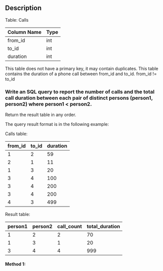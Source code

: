 ## Description

Table: Calls

| Column Name | Type |
| ----------- | ---- |
| from_id     | int  |
| to_id       | int  |
| duration    | int  |

This table does not have a primary key, it may contain duplicates.
This table contains the duration of a phone call between from_id and to_id.
from_id != to_id

### Write an SQL query to report the number of calls and the total call duration between each pair of distinct persons (person1, person2) where person1 < person2.

Return the result table in any order.

The query result format is in the following example:

Calls table:

| from_id | to_id | duration |
| ------- | ----- | -------- |
| 1       | 2     | 59       |
| 2       | 1     | 11       |
| 1       | 3     | 20       |
| 3       | 4     | 100      |
| 3       | 4     | 200      |
| 3       | 4     | 200      |
| 4       | 3     | 499      |

Result table:

| person1 | person2 | call_count | total_duration |
| ------- | ------- | ---------- | -------------- |
| 1       | 2       | 2          | 70             |
| 1       | 3       | 1          | 20             |
| 3       | 4       | 4          | 999            |

#### Method 1:

```sql

```
